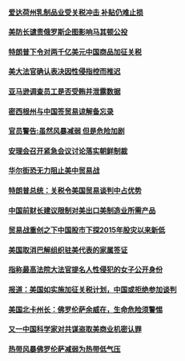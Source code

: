 #### [爱达荷州乳制品业受关税冲击 补贴仍难止损](../pages/zg_yre_rvq/4576038.md) 

#### [美防长谴责俄罗斯企图影响马其顿公投](../pages/zg_yre_rvq/4576014.md) 

#### [特朗普下令对两千亿美元中国商品加征关税](../pages/zg_yre_rvq/4575616.md) 

#### [美大法官确认表决因性侵指控而推迟](../pages/zg_yre_rvq/4575470.md) 

#### [亚马逊调查员工是否受贿并泄露数据 ](../pages/zg_yre_rvq/4575373.md) 

#### [密西根州与中国签贸易谅解备忘录](../pages/zg_yre_rvq/4575365.md) 

#### [官员警告:虽然风暴减弱 但是危险加剧](../pages/zg_yre_rvq/4575169.md) 

#### [安理会召开紧急会议讨论落实朝鲜制裁](../pages/zg_yre_rvq/4575006.md) 

#### [华尔街恐无力阻止美中贸易战](../pages/zg_yre_rvq/4574881.md) 

#### [特朗普总统：关税令美国贸易谈判中占优势](../pages/zg_yre_rvq/4574795.md) 

#### [中国前财长建议限制对美出口美制造业所需产品](../pages/zg_yre_rvq/4574616.md) 

#### [贸易战重创之下中国股市下探2015年股灾以来新低](../pages/zg_yre_rvq/4574577.md) 

#### [美国取消巴解组织驻美代表的家属签证](../pages/zg_yre_rvq/4574467.md) 

#### [指称最高法院大法官提名人性侵犯的女子公开身份](../pages/zg_yre_rvq/4574449.md) 

#### [报道：美国如实施加征关税计划，中国或拒绝参加谈判](../pages/zg_yre_rvq/4574437.md) 

#### [美国北卡州长：佛罗伦萨余威在，生命危险须警惕](../pages/zg_yre_rvq/4574007.md) 

#### [又一中国科学家对共谋盗取美商业机密认罪](../pages/zg_yre_rvq/4573782.md) 

#### [热带风暴佛罗伦萨减弱为热带低气压](../pages/zg_yre_rvq/4573708.md) 

